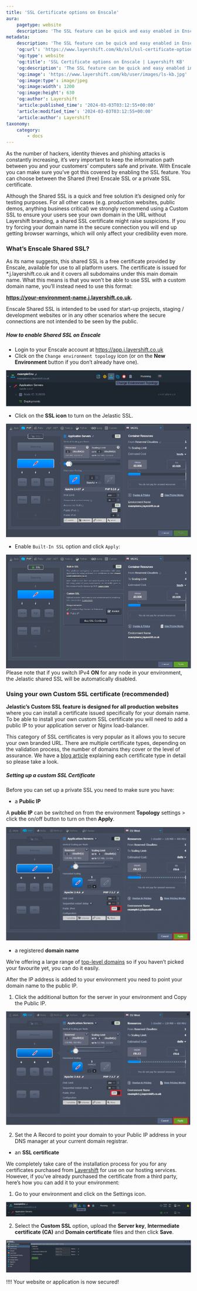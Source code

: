 ```yaml
---
title: 'SSL Certificate options on Enscale'
aura:
    pagetype: website
    description: 'The SSL feature can be quick and easy enabled in Enscale: choose between shared or private SSL certificates.'
metadata:
    description: 'The SSL feature can be quick and easy enabled in Enscale: choose between shared or private SSL certificates.'
    'og:url': 'https://www.layershift.com/kb/ssl/ssl-certificate-options-on-enscale'
    'og:type': website
    'og:title': 'SSL Certificate options on Enscale | Layershift KB'
    'og:description': 'The SSL feature can be quick and easy enabled in Enscale: choose between shared or private SSL certificates.'
    'og:image': 'https://www.layershift.com/kb/user/images/ls-kb.jpg'
    'og:image:type': image/jpeg
    'og:image:width': 1200
    'og:image:height': 630
    'og:author': Layershift
    'article:published_time': '2024-03-03T03:12:55+00:00'
    'article:modified_time': '2024-03-03T03:12:55+00:00'
    'article:author': Layershift
taxonomy:
    category:
        - docs
---
```


As the number of hackers, identity thieves and phishing attacks is constantly increasing, it’s very important to keep the information path between you and your customers’ computers safe and private. With Enscale you can make sure you’ve got this covered by enabling the SSL feature. You can choose between the Shared (free) Enscale SSL or a private SSL certificate. 

Although the Shared SSL is a quick and free solution it’s designed only for testing purposes. For all other cases (e.g. production websites, public demos, anything business critical) we strongly recommend using a Custom SSL to ensure your users see your own domain in the URL without Layershift branding, a shared SSL certificate might raise suspicions. If you try forcing your domain name in the secure connection you will end up getting browser warnings, which will only affect your credibility even more. 

### What’s Enscale Shared SSL? 

As its name suggests, this shared SSL is a free certificate provided by Enscale, available for use to all platform users. The certificate is issued for  *.j.layershift.co.uk and it covers all subdomains under this main domain name. What this means is that you won’t be able to use SSL with a custom domain name, you’ll instead need to use this format: 

**https://your-environment-name.j.layershift.co.uk.** 

Enscale Shared SSL is intended to be used for start-up projects, staging / development websites or in any other scenarios where the secure connections are not intended to be seen by the public.

##### How to enable Shared SSL on Enscale 

* Login to your Enscale account at https://app.j.layershift.co.uk 
* Click on the `Change environment topology` icon (or on the **New Environment** button if you don’t already have one). 

![SSL%20certificate%20options%20on%20Enscale-1](SSL%20certificate%20options%20on%20Enscale-1.png "SSL%20certificate%20options%20on%20Enscale-1") 

* Click on the **SSL icon** to turn on the Jelastic SSL. 

![SSL%20certificate%20options%20on%20Enscale-2](SSL%20certificate%20options%20on%20Enscale-2.png "SSL%20certificate%20options%20on%20Enscale-2")

* Enable `Built-In SSL` option and click `Apply`: 

![SSL%20certificate%20options%20on%20Enscale-3](SSL%20certificate%20options%20on%20Enscale-3.png "SSL%20certificate%20options%20on%20Enscale-3") 
Please note that if you switch IPv4 **ON** for any node in your environment, the Jelastic shared SSL will be automatically disabled. 
### Using your own Custom SSL certificate (recommended) 

**Jelastic’s Custom SSL feature is designed for all production websites** where you can install a certificate issued specifically for your domain name. To be able to install your own custom SSL certificate you will need to add a public IP to your application server or Nginx load-balancer. 

This category of SSL certificates is very popular as it allows you to secure your own branded URL. There are multiple certificate types, depending on the validation process, the number of domains they cover or the level of assurance. We have a [blog article](https://blog.layershift.com/ssl-certificates-explained/) explaining each certificate type in detail so please take a look.

##### Setting up a custom SSL Certificate 

Before you can set up a private SSL you need to make sure you have:

* a **Public IP** 
 
A **public IP** can be switched on from the environment **Topology** settings > click the on/off button to turn on then **Apply**. 

![SSL%20certificate%20options%20on%20Enscale-4](SSL%20certificate%20options%20on%20Enscale-4.png "SSL%20certificate%20options%20on%20Enscale-4") 

* a registered **domain name** 
 
We’re offering a large range of [top-level domains](https://www.layershift.com/hosting/domain-names) so if you haven’t picked your favourite yet, you can do it easily. 

After the IP address is added to your environment you need to point your domain name to the public IP. 

1. Click the additional button for the server in your environment and Copy the Public IP. 

![SSL%20certificate%20options%20on%20Enscale-4](SSL%20certificate%20options%20on%20Enscale-4.png "SSL%20certificate%20options%20on%20Enscale-4") 

2. Set the A Record to point your domain to your Public IP address in your DNS manager at your current domain registrar. 

* an **SSL certificate** 
 
We completely take care of the installation process for you for any certificates purchased from [Layershift](https://www.layershift.com/hosting/ssl-certificates) for use on our hosting services. However, if you’ve already purchased the certificate from a third party, here’s how you can add it to your environment: 

1. Go to your environment and click on the Settings icon. 

![SSL%20certificate%20options%20on%20Enscale-6](SSL%20certificate%20options%20on%20Enscale-6.png "SSL%20certificate%20options%20on%20Enscale-6") 

2. Select the **Custom SSL** option, upload the **Server key**, **Intermediate certificate (CA)** and **Domain certificate** files and then click **Save**. 

![SSL%20certificate%20options%20on%20Enscale-7](SSL%20certificate%20options%20on%20Enscale-7.png "SSL%20certificate%20options%20on%20Enscale-7") 
 
!!!! Your website or application is now secured!